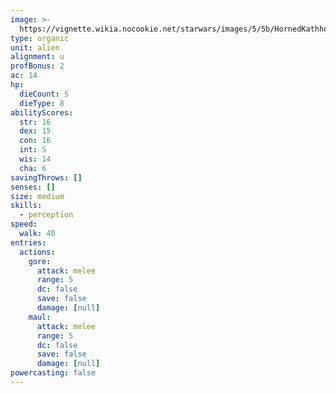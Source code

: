 ```yaml
---
image: >-
  https://vignette.wikia.nocookie.net/starwars/images/5/5b/HornedKathhound.jpg/revision/latest/scale-to-width-down/448?cb=20091107052416
type: organic
unit: alien
alignment: u
profBonus: 2
ac: 14
hp:
  dieCount: 5
  dieType: 8
abilityScores:
  str: 16
  dex: 15
  con: 16
  int: 5
  wis: 14
  cha: 6
savingThrows: []
senses: []
size: medium
skills:
  - perception
speed:
  walk: 40
entries:
  actions:
    gore:
      attack: melee
      range: 5
      dc: false
      save: false
      damage: [null]
    maul:
      attack: melee
      range: 5
      dc: false
      save: false
      damage: [null]
powercasting: false
---
```

